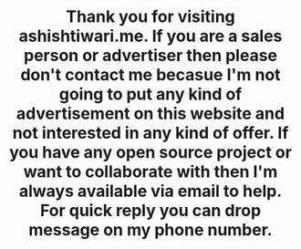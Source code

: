 ---
layout: contact
title: Thank you for visiting ashishtiwari.me. If you are a sales person or advertiser then please don't contact me becasue I'm not going to put any kind of advertisement on this website and not interested in any kind of offer. If you have any open source project or want to collaborate with then I'm always available via email to help. For quick reply you can drop message on my phone number.
permalink: /contact/
address: Mumbai, Maharashtra,<br/>  Pin - 400099,<br/>  India
phone: plus-91 9920707668
email: ashish2py [at] gmail [dot] com
---